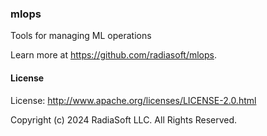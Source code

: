 ### mlops

Tools for managing ML operations

Learn more at https://github.com/radiasoft/mlops.

#### License

License: http://www.apache.org/licenses/LICENSE-2.0.html

Copyright (c) 2024 RadiaSoft LLC.  All Rights Reserved.
